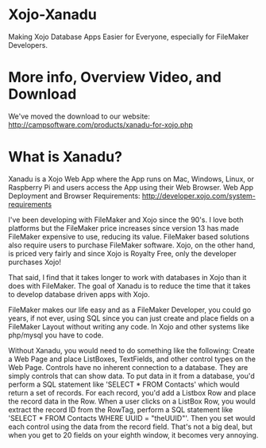 # Xojo-Xanadu  

Making Xojo Database Apps Easier for Everyone, especially for FileMaker Developers.

# More info, Overview Video, and Download

We've moved the download to our website:
http://campsoftware.com/products/xanadu-for-xojo.php

# What is Xanadu?

Xanadu is a Xojo Web App where the App runs on Mac, Windows, Linux, or Raspberry Pi and users access the App using their Web Browser. Web App Deployment and Browser Requirements: http://developer.xojo.com/system-requirements

I've been developing with FileMaker and Xojo since the 90's. I love both platforms but the FileMaker price increases since version 13 has made FileMaker expensive to use, reducing its value. FileMaker based solutions also require users to purchase FileMaker software. Xojo, on the other hand, is priced very fairly and since Xojo is Royalty Free, only the developer purchases Xojo!

That said, I find that it takes longer to work with databases in Xojo than it does with FileMaker. The goal of Xanadu is to reduce the time that it takes to develop database driven apps with Xojo. 

FileMaker makes our life easy and as a FileMaker Developer, you could go years, if not ever, using SQL since you can just create and place fields on a FileMaker Layout without writing any code. In Xojo and other systems like php/mysql you have to code. 

Without Xanadu, you would need to do something like the following: Create a Web Page and place ListBoxes, TextFields, and other control types on the Web Page. Controls have no inherent connection to a database. They are simply controls that can show data. To put data in it from a database, you'd perform a SQL statement like 'SELECT * FROM Contacts' which would return a set of records. For each record, you'd add a Listbox Row and place the record data in the Row. When a user clicks on a ListBox Row, you would extract the record ID from the RowTag, perform a SQL statement like 'SELECT * FROM Contacts WHERE UUID = "theUUID"'. Then you set would each control using the data from the record field. That's not a big deal, but when you get to 20 fields on your eighth window, it becomes very annoying.